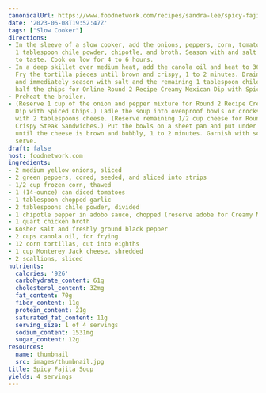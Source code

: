 ```yaml
---
canonicalUrl: https://www.foodnetwork.com/recipes/sandra-lee/spicy-fajita-soup-recipe-1923620
date: '2023-06-08T19:52:47Z'
tags: ["Slow Cooker"]
directions:
- In the sleeve of a slow cooker, add the onions, peppers, corn, tomatoes, garlic,
  1 tablespoon chile powder, chipotle, and broth. Season with and salt and pepper,
  to taste. Cook on low for 4 to 6 hours.
- In a deep skillet over medium heat, add the canola oil and heat to 365 degrees F.
  Fry the tortilla pieces until brown and crispy, 1 to 2 minutes. Drain on brown paper
  and immediately season with salt and the remaining 1 tablespoon chile powder. (Reserve
  half the chips for Online Round 2 Recipe Creamy Mexican Dip with Spiced Chips.)
- Preheat the broiler.
- (Reserve 1 cup of the onion and pepper mixture for Round 2 Recipe Creamy Mexican
  Dip with Spiced Chips.) Ladle the soup into ovenproof bowls or crocks and top each
  with 2 tablespoons cheese. (Reserve remaining 1/2 cup cheese for Round 2 Recipe
  Crispy Steak Sandwiches.) Put the bowls on a sheet pan and put under the broiler
  until the cheese is brown and bubbly, 1 to 2 minutes. Garnish with scallions and
  serve.
draft: false
host: foodnetwork.com
ingredients:
- 2 medium yellow onions, sliced
- 2 green peppers, cored, seeded, and sliced into strips
- 1/2 cup frozen corn, thawed
- 1 (14-ounce) can diced tomatoes
- 1 tablespoon chopped garlic
- 2 tablespoons chile powder, divided
- 1 chipotle pepper in adobo sauce, chopped (reserve adobe for Creamy Mexican Dip)
- 1 quart chicken broth
- Kosher salt and freshly ground black pepper
- 2 cups canola oil, for frying
- 12 corn tortillas, cut into eighths
- 1 cup Monterey Jack cheese, shredded
- 2 scallions, sliced
nutrients:
  calories: '926'
  carbohydrate_content: 61g
  cholesterol_content: 32mg
  fat_content: 70g
  fiber_content: 11g
  protein_content: 21g
  saturated_fat_content: 11g
  serving_size: 1 of 4 servings
  sodium_content: 1531mg
  sugar_content: 12g
resources:
  name: thumbnail
  src: images/thumbnail.jpg
title: Spicy Fajita Soup
yields: 4 servings
---
```

